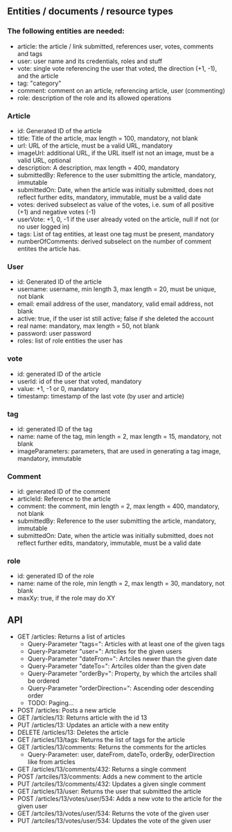 ## Entities / documents / resource types ##
### The following entities are needed:
* article: the article / link submitted, references user, votes, comments and tags
* user: user name and its credentials, roles and stuff
* vote: single vote referencing the user that voted, the direction (+1, -1), and the article
* tag: "category"
* comment: comment on an article, referencing article, user (commenting)
* role: description of the role and its allowed operations

###  Article
* id: Generated ID of the article
* title: Title of the article, max length = 100, mandatory, not blank
* url: URL of the article, must be a valid URL, mandatory
* imageUrl: additional URL, if the URL itself ist not an image, must be a valid URL, optional
* description: A description, max length = 400, mandatory
* submittedBy: Reference to the user submitting the article, mandatory, immutable
* submittedOn: Date, when the article was initially submitted, does not reflect further edits, mandatory, immutable, must be a valid date
* votes: derived subselect as value of the votes, i.e. sum of all positive (+1) and negative votes (-1)
* userVote: +1, 0, -1 if the user already voted on the article, null if not (or no user logged in)
* tags: List of tag entities, at least one tag must be present, mandatory
* numberOfComments: derived subselect on the number of comment entites the article has.

### User
* id: Generated ID of the article
* username: username, min length 3, max length = 20, must be unique, not blank
* email: email address of the user, mandatory, valid email address, not blank
* active: true, if the user ist still active; false if she deleted the account
* real name: mandatory, max length = 50, not blank
* password: user password
* roles: list of role entities the user has

### vote
* id: generated ID of the article
* userId: id of the user that voted, mandatory
* value: +1, -1 or 0, mandatory
* timestamp: timestamp of the last vote (by user and article)

### tag
* id: generated ID of the tag
* name: name of the tag, min length = 2, max length = 15, mandatory, not blank
* imageParameters: parameters, that are used in generating a tag image, mandatory, immutable
    
### Comment
* id: generated ID of the comment
* articleId: Reference to the article
* comment: the comment, min length = 2, max length = 400, mandatory, not blank 
* submittedBy: Reference to the user submitting the article, mandatory, immutable
* submittedOn: Date, when the article was initially submitted, does not reflect further edits, mandatory, immutable, must be a valid date

### role
* id: generated ID of the role
* name: name of the role, min length = 2, max length = 30, mandatory, not blank
* maxXy: true, if the role may do XY
    
## API ##

* GET /articles: Returns a list of articles
    * Query-Parameter "tags=": Articles with at least one of the given tags
    * Query-Parameter "user=": Artciles for the given users
    * Query-Parameter "dateFrom=": Artciles newer than the given date
    * Query-Parameter "dateTo=": Artciles older than the given date
    * Query-Parameter "orderBy=": Property, by which the artciles shall be ordered
    * Query-Parameter "orderDirection=": Ascending oder descending order
    * TODO: Paging...
* POST /articles: Posts a new article
* GET /articles/13: Returns article with the id 13
* PUT /articles/13: Updates an article with a new entity
* DELETE /articles/13: Deletes the article
* GET /articles/13/tags: Returns the list of tags for the article
* GET /articles/13/comments: Returns the comments for the articles
    * Query-Parameter: user, dateFrom, dateTo, orderBy, oderDirection like from articles
* GET /articles/13/comments/432: Returns a single comment
* POST /artciles/13/comments: Adds a new comment to the article
* PUT /artciles/13/comments/432: Updates a given single comment
* GET /articles/13/user: Returns the user that submitted the article
* POST /articles/13/votes/user/534: Adds a new vote to the article for the given user
* GET /artciles/13/votes/user/534: Returns the vote of the given user
* PUT /artciles/13/votes/user/534: Updates the vote of the given user
